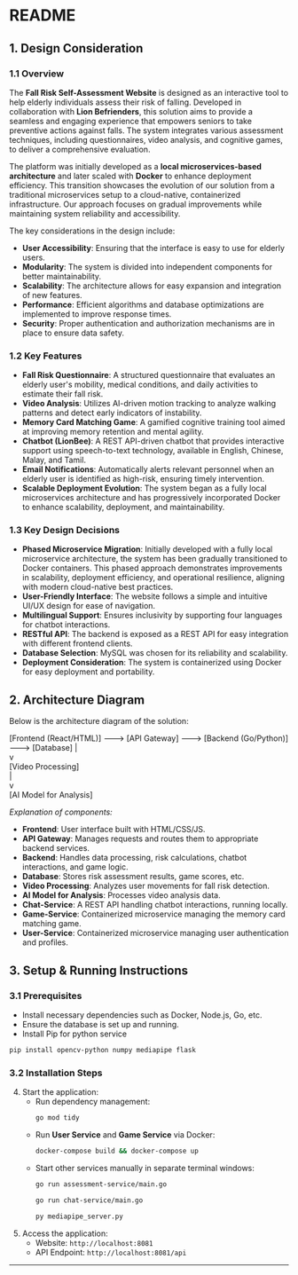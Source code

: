 # README

## 1. Design Consideration

### 1.1 Overview

The **Fall Risk Self-Assessment Website** is designed as an interactive tool to help elderly individuals assess their risk of falling. Developed in collaboration with **Lion Befrienders**, this solution aims to provide a seamless and engaging experience that empowers seniors to take preventive actions against falls. The system integrates various assessment techniques, including questionnaires, video analysis, and cognitive games, to deliver a comprehensive evaluation.

The platform was initially developed as a **local microservices-based architecture** and later scaled with **Docker** to enhance deployment efficiency. This transition showcases the evolution of our solution from a traditional microservices setup to a cloud-native, containerized infrastructure. Our approach focuses on gradual improvements while maintaining system reliability and accessibility.

The key considerations in the design include:

- **User Accessibility**: Ensuring that the interface is easy to use for elderly users.
- **Modularity**: The system is divided into independent components for better maintainability.
- **Scalability**: The architecture allows for easy expansion and integration of new features.
- **Performance**: Efficient algorithms and database optimizations are implemented to improve response times.
- **Security**: Proper authentication and authorization mechanisms are in place to ensure data safety.

### 1.2 Key Features

- **Fall Risk Questionnaire**: A structured questionnaire that evaluates an elderly user's mobility, medical conditions, and daily activities to estimate their fall risk.
- **Video Analysis**: Utilizes AI-driven motion tracking to analyze walking patterns and detect early indicators of instability.
- **Memory Card Matching Game**: A gamified cognitive training tool aimed at improving memory retention and mental agility.
- **Chatbot (LionBee)**: A REST API-driven chatbot that provides interactive support using speech-to-text technology, available in English, Chinese, Malay, and Tamil.
- **Email Notifications**: Automatically alerts relevant personnel when an elderly user is identified as high-risk, ensuring timely intervention.
- **Scalable Deployment Evolution**: The system began as a fully local microservices architecture and has progressively incorporated Docker to enhance scalability, deployment, and maintainability.

### 1.3 Key Design Decisions

- **Phased Microservice Migration**: Initially developed with a fully local microservice architecture, the system has been gradually transitioned to Docker containers. This phased approach demonstrates improvements in scalability, deployment efficiency, and operational resilience, aligning with modern cloud-native best practices.
- **User-Friendly Interface**: The website follows a simple and intuitive UI/UX design for ease of navigation.
- **Multilingual Support**: Ensures inclusivity by supporting four languages for chatbot interactions.
- **RESTful API**: The backend is exposed as a REST API for easy integration with different frontend clients.
- **Database Selection**: MySQL was chosen for its reliability and scalability.
- **Deployment Consideration**: The system is containerized using Docker for easy deployment and portability.

## 2. Architecture Diagram

Below is the architecture diagram of the solution:

[Frontend (React/HTML)]  ---> [API Gateway]  ---> [Backend (Go/Python)]  ---> [Database]
                                               |                          
                                               v                          
                                         [Video Processing]               
                                               |                          
                                               v                          
                                       [AI Model for Analysis]        


*Explanation of components:*

- **Frontend**: User interface built with HTML/CSS/JS.
- **API Gateway**: Manages requests and routes them to appropriate backend services.
- **Backend**: Handles data processing, risk calculations, chatbot interactions, and game logic.
- **Database**: Stores risk assessment results, game scores, etc.
- **Video Processing**: Analyzes user movements for fall risk detection.
- **AI Model for Analysis**: Processes video analysis data.
- **Chat-Service**: A REST API handling chatbot interactions, running locally.
- **Game-Service**: Containerized microservice managing the memory card matching game.
- **User-Service**: Containerized microservice managing user authentication and profiles.

## 3. Setup & Running Instructions

### 3.1 Prerequisites

- Install necessary dependencies such as Docker, Node.js, Go, etc.
- Ensure the database is set up and running.
- Install Pip for python service
```sh
pip install opencv-python numpy mediapipe flask
```

### 3.2 Installation Steps

4. Start the application:
   - Run dependency management:
     ```sh
     go mod tidy
     ```
   - Run **User Service** and **Game Service** via Docker:
     ```sh
     docker-compose build && docker-compose up
     ```
   - Start other services manually in separate terminal windows:
     ```sh
     go run assessment-service/main.go
     ```
     ```sh
     go run chat-service/main.go
     ```
     ```sh
     py mediapipe_server.py
     ```
5. Access the application:
   - Website: `http://localhost:8081`
   - API Endpoint: `http://localhost:8081/api`

---
